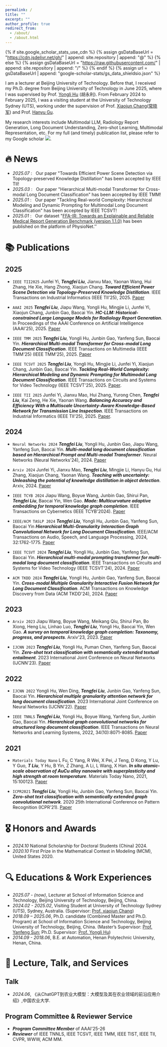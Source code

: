 ```yaml
---
permalink: /
title: ""
excerpt: ""
author_profile: true
redirect_from: 
  - /about/
  - /about.html
---
```


{% if site.google_scholar_stats_use_cdn %}
{% assign gsDataBaseUrl = "https://cdn.jsdelivr.net/gh/" | append: site.repository | append: "@" %}
{% else %}
{% assign gsDataBaseUrl = "https://raw.githubusercontent.com/" | append: site.repository | append: "/" %}
{% endif %}
{% assign url = gsDataBaseUrl | append: "google-scholar-stats/gs_data_shieldsio.json" %}

<span class='anchor' id='about-me'></span>

I am a lecturer at Beijing University of Technology. Before that, I received my Ph.D. degree from Beijing University of Technology in June 2025, where I was supervised by Prof. [Yongli Hu](https://ieeexplore.ieee.org/author/37420507000) (胡永利). From February 2024 to February 2025, I was a visiting student at the University of Technology Sydney (UTS), working under the supervision of Prof. [Xiaojun Chang](https://ieeexplore.ieee.org/author/37085779024)([常晓军](https://www.xiaojun.ai/)) and Prof. [Hanyu Gu](https://profiles.uts.edu.au/Hanyu.Gu).

My research interests include Multimodal LLM, Radiology Report Generation, Long Document Understanding, Zero-shot Learning, Multimodal Representation, etc.
For my full (and timely) publication list, please refer to my Google scholar <a href='https://scholar.google.com/citations?user=Xt4l3tEAAAAJ&hl=zh-CN'><img src="https://img.shields.io/endpoint?url={{ url | url_encode }}&logo=Google%20Scholar&labelColor=f6f6f6&color=9cf&style=flat&label=citations"></a>.

<!-- https://img.shields.io/badge/Google%20Scholar-Yifan%20Zhu-blue?logo=Google%20Scholar -->
<!-- https://img.shields.io/endpoint?url=https%3A%2F%2Fcdn.jsdelivr.net%2Fgh%2Fzhuyf8899%2Fzhuyf8899.github.io%40google-scholar-stats%2Fgs_data_shieldsio.json&logo=Google%20Scholar&labelColor=f6f6f6&color=9cf&style=flat&label=citations -->
<!-- https://cdn.jsdelivr.net/gh/TengfeiLiu966/tengfeiliu966.github.io@google-scholar-stats/gs_data_shieldsio.json -->

# 🔥 News
<span class='anchor' id='-news'></span>

- *2025.07* : &nbsp; Our paper "Towards Efficient Power Scene Detection via Topology-preserved Knowledge Distillation" has been accepted by IEEE TII!
- *2025.03* : &nbsp; Our paper "Hierarchical Multi-modal Transformer for Cross-modal Long Document Classification" has been accepted by IEEE TMM!
- *2025.01* : &nbsp; Our paper "Tackling Real-world Complexity: Hierarchical Modeling and Dynamic Prompting for Multimodal Long Document Classification" has been accepted by IEEE TCSVT!
- *2025.01* : &nbsp; Our dataset "[FFA-IR: Towards an Explainable and Reliable Medical Report Generation Benchmark (version 1.1.0)](https://physionet.org/content/ffa-ir-medical-report/1.1.0/) has been published on the platform of PhysioNet.’’ 
<!-- - *2025.04*: &nbsp; Congratulations to [Qika](https://qikalin.github.io/)!, our co-worked study "Cross-modal Knowledge Diffusion-based Generation for Difference-aware Medical VQA" has been accepted by IEEE TIP! -->
<!-- - *2025.03*: &nbsp; I have been nominated as an associate editor of the [IEEE Transactions on Dependable and Secure Computing](https://www.computer.org/csdl/journal/tq/about/107350?title=Editorial%20Board&periodical=IEEE%20Transactions%20on%20Dependable%20and%20Secure%20Computing). -->
<!-- - *2025.01*: &nbsp; I have been nominated as an assistant editorial board member of the [CAAI Transactions on Intelligent Systems](https://tis.hrbeu.edu.cn/Corp/3300.aspx). -->
<!-- - *2025.01* : &nbsp; Congratulations to Yu Feng! our study PM-MOE has been accepted by WWW'25! -->
<!-- - *2024.12*: &nbsp; I have been awarded by the First Prize of  Safety Science and Technology Advancement Award by China Association of Work Safety [(中国安全生产协会安全科学科技进步一等奖)](https://www.china-safety.org.cn/api/file/20241218/1869300991283826688.pdf). -->
<!-- - *2024.12* : &nbsp; Congratulations to [Wenwen](https://faculty.cau.edu.cn/gww/), Xiao and Shuai. Three papers have been accepted by AAAI 2025! -->
<!-- - *2024.11* : &nbsp; We have lunached a special issue on "Generative AI for Infornation Fusion" in [Information Fusion (IF:14.2)](https://www.sciencedirect.com/special-issue/316104/genai-for-information-fusion), co-editored with [Dr. Qika Lin](https://qikalin.github.io/), [Dr. Kaize Shi](https://profiles.uts.edu.au/kaize.shi) and [Dr. Jie Ma](https://gr.xjtu.edu.cn/en/web/jiema). -->
<!-- - *2024.10* : &nbsp; Congratulations to [Haoran](https://lhrlab.github.io/), the paper Text2NKG been accepted by NeurIPS'24! -->
<!-- - *2024.10* : &nbsp; We appreciate Zhipu AI and the Chinese Information Processing Society of China for their funding support to our research through the [SMP-Zhipu AI Large Model Interdisciplinary Fund](http://www.cips-smp.org:8090/archives/ping-shen-jie-guo-gong-shi). -->
<!-- - *2024.09* : &nbsp; Congratulations to [Dan](https://zhangdan0602.github.io/)! The study of MCAP model has been accepted by ACM TOIS! -->
<!-- - *2024.08* : &nbsp; I have been elected as an executive member of [CCF Expert Committee on Big Data](https://www.ccf.org.cn/Chapters/TC/TC_Listing/TFBD/). -->
<!-- - *2024.07* : &nbsp; Congratulations to Yu! our study CP-Prompt has been accepted by MM'24! -->
<!-- - *2024.07* : &nbsp; Congratulations to Weibin for our outstanding work (RevGNN) been accepted by ACM TOIS! -->
<!-- - *2024.05* : &nbsp; Congratulations to [Fanjin](https://zfjsail.github.io/) and [Haoran](https://lhrlab.github.io/) for our outstanding work (OAG-Bench and ChatKBQA) been accepted by KDD'24 and ACL'24! -->
<!-- - *2024.01* : &nbsp; I have been elected as an executive member of [CCF Data Governance Development Committee](https://www.ccf.org.cn/sjzlfzwyh/). -->
<!-- - *2023.12*: &nbsp; I have joined as an editorial board member of the [Information Fusion](https://www.sciencedirect.com/journal/information-fusion/about/editorial-board).  -->
<!-- - *2023.10*: &nbsp; We have organized a special issue entitiled "Applied Artificial Intelligence Approach: Intelligent Data Processing and Mining with Online Behaviors" on [Electronics](https://www.mdpi.com/journal/electronics/special_issues/D3L8Y3L5S7), and we warmly welcome submissions! -->
<!-- - *2023.09*: &nbsp; As an assistant professor, I joined in the School of Computer Science, Beijing University of Posts and Telecommunications, and worked closely with <a href='https://teacher.bupt.edu.cn/songmeina/zh_CN/index.htm'>Prof. Meina Song</a>,  <a href='https://teacher.bupt.edu.cn/ouzhonghong/zh_CN/index.htm'>Prof. Zhonghong Ou</a>, and  <a href='https://teacher.bupt.edu.cn/ehaihong/zh_CN/index.htm'>Prof. Haihong E</a>.  -->

# 📚 Publications 
<span class='anchor' id='-publications'></span>

<!-- <div class='paper-box'><div class='paper-box-image'><div><div class="badge">CVPR 2016</div><img src='images/500x300.png' alt="sym" width="100%"></div></div>
<div class='paper-box-text' markdown="1">

[Deep Residual Learning for Image Recognition](https://openaccess.thecvf.com/content_cvpr_2016/papers/He_Deep_Residual_Learning_CVPR_2016_paper.pdf)

**Kaiming He**, Xiangyu Zhang, Shaoqing Ren, Jian Sun

[**Project**](https://scholar.google.com/citations?view_op=view_citation&hl=zh-CN&user=DhtAFkwAAAAJ&citation_for_view=DhtAFkwAAAAJ:ALROH1vI_8AC) <strong><span class='show_paper_citations' data='DhtAFkwAAAAJ:ALROH1vI_8AC'></span></strong>
- Lorem ipsum dolor sit amet, consectetur adipiscing elit. Vivamus ornare aliquet ipsum, ac tempus justo dapibus sit amet. 
</div>
</div>

- [Lorem ipsum dolor sit amet, consectetur adipiscing elit. Vivamus ornare aliquet ipsum, ac tempus justo dapibus sit amet](https://github.com), A, B, C, **CVPR 2020** -->

## 2025

- ```IEEE TII2025``` Junfei Yi, ***Tengfei Liu***, Jianxu Mao, Yaonan Wang, Hui Zhang, He Xie, Hang Zhong, Xiaojun Chang. ***Toward Efficient Power Scene Detection via Topology-Preserved Knowledge Distillation***. IEEE Transactions on Industrial Informatics (IEEE TII'25), 2025. [Paper](https://ieeexplore.ieee.org/abstract/document/11123553)

- ```AAAI 2025``` ***Tengfei Liu***, Jiapu Wang, Yongli Hu, Mingjie Li, Junfei Yi, Xiaojun Chang, Junbin Gao, Baocai Yin. ***HC-LLM: Historical-constrained Large Language Models for Radiology Report Generation***. In Proceedings of the AAAI Conference on Artificial Intelligence (AAAI'25), 2025. [Paper](https://ojs.aaai.org/index.php/AAAI/article/view/32596)
  
- ```IEEE TMM 2025``` ***Tengfei Liu***, Yongli Hu, Junbin Gao, Yanfeng Sun, Baocai Yin. ***Hierarchical Multi-modal Transformer for Cross-modal Long Document Classification***. IEEE Transactions on Multimedia (IEEE TMM'25) (IEEE TMM'25), 2025. [Paper](https://scholar.google.com/citations?view_op=view_citation&hl=zh-CN&user=Xt4l3tEAAAAJ&citation_for_view=Xt4l3tEAAAAJ:eQOLeE2rZwMC) 

- ```IEEE TCSVT 2025``` ***Tengfei Liu***, Yongli Hu, Mingjie Li, Junfei Yi, Xiaojun Chang, Junbin Gao, Baocai Yin. ***Tackling Real-World Complexity: Hierarchical Modeling and Dynamic Prompting for Multimodal Long Document Classification***. IEEE Transactions on Circuits and Systems for Video Technology (IEEE TCSVT'25), 2025. [Paper](https://ieeexplore.ieee.org/abstract/document/10869505).

- ```IEEE TII 2025``` Junfei Yi, Jianxu Mao, Hui Zhang, Yurong Chen, ***Tengfei Liu***, Kai Zeng, He Xie, Yaonan Wang. ***Balancing Accuracy and Efficiency With a Multiscale Uncertainty-Aware Knowledge-Based Network for Transmission Line Inspection***. IEEE Transactions on Industrial Informatics (IEEE TII'25), 2025. [Paper](https://ieeexplore.ieee.org/abstract/document/10841846/).

## 2024

- ``Neural Networks 2024`` ***Tengfei Liu***, Yongli Hu, Junbin Gao, Jiapu Wang, Yanfeng Sun, Baocai Yin. ***Multi-modal long document classification based on Hierarchical Prompt and Multi-modal Transformer***. Neural Networks (Neural Networks'24), 2024. [Paper](https://www.sciencedirect.com/science/article/pii/S0893608024002466)

- ``Arxiv 2024`` Junfei Yi, Jianxu Mao, ***Tengfei Liu***, Mingjie Li, Hanyu Gu, Hui Zhang, Xiaojun Chang, Yaonan Wang.  ***Teaching with uncertainty: Unleashing the potential of knowledge distillation in object detection***. Arxiv, 2024. [Paper](https://arxiv.org/abs/2406.06999) 

- ``IEEE TCYB 2024`` Jiapu Wang, Boyue Wang, Junbin Gao, Shirui Pan, ***Tengfei Liu***, Baocai Yin, Wen Gao. ***Made: Multicurvature adaptive embedding for temporal knowledge graph completion***. IEEE Transactions on Cybernetics (IEEE TCYB'2024). [Paper](https://ieeexplore.ieee.org/abstract/document/10535899)

- ``IEEE/ACM TASLP 2024`` ***Tengfei Liu***, Yongli Hu, Junbin Gao, Yanfeng Sun, Baocai Yin  ***Hierarchical Multi-Granularity Interaction Graph Convolutional Network for Long Document Classification***. IEEE/ACM Transactions on Audio, Speech, and Language Processing, 2024, 32:1762-1775. [Paper](https://ieeexplore.ieee.org/abstract/document/10452857) 

- ``IEEE TCSVT 2024`` ***Tengfei Liu***, Yongli Hu, Junbin Gao, Yanfeng Sun, Baocai Yin.  ***Hierarchical multi-modal prompting transformer for multi-modal long document classification***. IEEE Transactions on Circuits and Systems for Video Technology (IEEE TCSVT'24), 2024. [Paper](https://ieeexplore.ieee.org/abstract/document/10439279) 

- ``ACM TKDD 2024`` ***Tengfei Liu***, Yongli Hu, Junbin Gao, Yanfeng Sun, Baocai Yin. ***Cross-modal Multiple Granularity Interactive Fusion Network for Long Document Classification***. ACM Transactions on Knowledge Discovery from Data (ACM TKDD'24), 2024. [Paper](https://dl.acm.org/doi/abs/10.1145/3631711) 

## 2023

- ``Arxiv 2023`` Jiapu Wang, Boyue Wang, Meikang Qiu, Shirui Pan, Bo Xiong, Heng Liu, Linhao Luo, ***Tengfei Liu***, Yongli Hu, Baocai Yin, Wen Gao.  ***A survey on temporal knowledge graph completion: Taxonomy, progress, and prospects***. Arxiv'23, 2023. [Paper](https://arxiv.org/abs/2308.02457) 

- ```IJCNN 2023``` ***Tengfei Liu***, Yongli Hu, Puman Chen, Yanfeng Sun, Baocai Yin. ***Zero-shot text classification with semantically extended textual entailment***. 2023 International Joint Conference on Neural Networks (IJCNN'23). [Paper](https://ieeexplore.ieee.org/abstract/document/10191094)

## 2022

- ```IJCNN 2022``` Yongli Hu, Wen Ding, ***Tengfei Liu***, Junbin Gao, Yanfeng Sun, Baocai Yin. ***Hierarchical multiple granularity attention network for long document classification***. 2023 International Joint Conference on Neural Networks (IJCNN'22). [Paper](https://ieeexplore.ieee.org/abstract/document/9892046)

- ```IEEE TNNLS``` ***Tengfei Liu***, Yongli Hu, Boyue Wang, Yanfeng Sun, Junbin Gao, Baocai Yin. ***Hierarchical graph convolutional networks for structured long document classification***. IEEE Transactions on Neural Networks and Learning Systems, 2022, 34(10):8071-8085. [Paper](https://ieeexplore.ieee.org/abstract/document/9810897)

## 2021

- ```Materials Today Nano``` L Fu, C Yang, R Wei, X Pei, J Teng, D Kong, Y Lu, Y Guo, ***T Liu***, Y Hu, B Yin, Z Zhang, A Li, L Wang, X Han. ***In situ atomic-scale observation of AuCu alloy nanowire with superplasticity and high strength at room temperature***. Materials Today Nano, 2021, 15:100123. [Paper](https://www.sciencedirect.com/science/article/abs/pii/S2588842021000158)

- ```ICPR2021``` ***Tengfei Liu***, Yongli Hu, Junbin Gao, Yanfeng Sun, Baocai Yin. ***Zero-shot text classification with semantically extended graph convolutional network***. 2020 25th International Conference on Pattern Recognition (ICPR'21). [Paper](https://ieeexplore.ieee.org/abstract/document/9411914)

# 🎖 Honors and Awards
<span class='anchor' id='-honors-and-awards'></span>

- *2024.10* National Scholarship for Doctoral Students (China) 2024.
- *2020.10* First Prize in the Mathematical Contest in Modeling (MCM), United States 2020.

# 🔍 Educations & Work Experiences

<span class='anchor' id='-educations'></span>

- *2025.07 - (now)*, Lecturer at School of Information Science and Technology, Beijing University of Technology, Beijing, China. 
- *2024.02 - 2025.02*, Visiting Student at University of Technology Sydney (UTS), Sydney, Australia. (Supervisor: [Prof. xiaojun Chang](https://ieeexplore.ieee.org/author/37085779024))
- *2018.09 – 2025.06*, Ph.D. candidate (Combined Master and Ph.D. Program) at School of Information Science and Technology, Beijing University of Technology, Beijing, China. (Master’s Supervisor: [Prof. Yanfeng Sun](https://sist.bjut.edu.cn/info/1443/4066.htm); Ph.D. Supervisor: [Prof. Yongli Hu](https://sist.bjut.edu.cn/info/1443/4095.htm))
- *2014.09 - 2018.06*, B.E. at Automation, Henan Polytechnic University, Henan, China. 

# 🎤 Lecture, Talk, and Services
<span class='anchor' id='-social'></span>

## Talk
- *2024.06*, 《从ChatGPT到农业大模型：大模型及其在农业领域的前沿应用介绍》,中国农业大学.

## Program Committee & Reviewer Service
- ***Program Committee Member*** of AAAI'25-26
- ***Reviewer*** of IEEE TNNLS, IEEE TCSVT, IEEE TMM, IEEE TIST, IEEE TII, CVPR, WWW, ACM MM.
